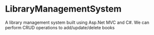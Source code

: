 # LibraryManagementSystem
A library management system built using Asp.Net MVC and C#. We can perform CRUD operations to add/update/delete books
